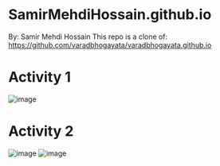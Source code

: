# SamirMehdiHossain.github.io
By: Samir Mehdi Hossain
This repo is a clone of: https://github.com/varadbhogayata/varadbhogayata.github.io

# Activity 1
![image](https://github.com/SamirMehdiHossain/SamirMehdiHossain.github.io/assets/144952211/5fb00d8e-4a02-49af-b500-a575dd9eecb0)

# Activity 2
![image](https://github.com/SamirMehdiHossain/SamirMehdiHossain.github.io/assets/144952211/3aa4ecb4-4fb4-4c84-a100-bfae17422105)
![image](https://github.com/SamirMehdiHossain/SamirMehdiHossain.github.io/assets/144952211/48244313-3f22-402c-b233-e683c5431cbf)

